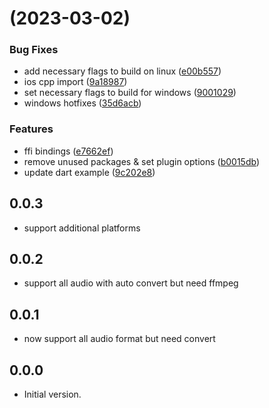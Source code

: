 #  (2023-03-02)


### Bug Fixes

* add necessary flags to build on linux ([e00b557](https://github.com/JeisonSanches/whisper_dart/commit/e00b55753994ebd5a0ec17fcc2e129383927717a))
* ios cpp import ([9a18987](https://github.com/JeisonSanches/whisper_dart/commit/9a18987de3fb55e016e267085c0a6a1ef8120424))
* set necessary flags to build for windows ([9001029](https://github.com/JeisonSanches/whisper_dart/commit/9001029a32dc9e944152864a187829eb74017153))
* windows hotfixes ([35d6acb](https://github.com/JeisonSanches/whisper_dart/commit/35d6acbcff5ec28b93200c5a75d7a223cd84f810))


### Features

* ffi bindings ([e7662ef](https://github.com/JeisonSanches/whisper_dart/commit/e7662ef3b8c40b8a2245f6fd2b2b60b9482e4130))
* remove unused packages & set plugin options ([b0015db](https://github.com/JeisonSanches/whisper_dart/commit/b0015db7b1c76aed1a21a6bfa5555e479ef18c05))
* update dart example ([9c202e8](https://github.com/JeisonSanches/whisper_dart/commit/9c202e806cdd5cafd5d87bd9f2b28d3a29c57fb1))



## 0.0.3

- support additional platforms

## 0.0.2

- support all audio with auto convert but need ffmpeg

## 0.0.1

- now support all audio format but need convert

## 0.0.0

- Initial version.
